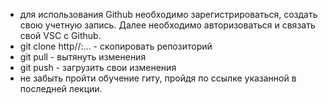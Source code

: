 * для использования Github необходимо зарегистрироваться, создать свою учетную запись. Далее необходимо авторизоваться  и связать свой VSC с Github.
* git clone http//:... - скопировать репозиторий
* git pull - вытянуть изменения
* git push - загрузить свои изменения 
* не забыть пройти обучение гиту, пройдя по ссылке указанной в последней лекции.